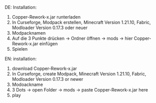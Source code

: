 DE:
Installation:
  1. Copper-Rework-x.jar runterladen
  2. In Curseforge, Modpack erstellen, Minecraft Version 1.21.10, Fabric, Modloader Version 0.17.3 oder neuer
  3. Modpacknamen
  4. Auf die 3 Punkte drücken -> Ordner öffnen -> mods -> hier Copper-Rework-x.jar einfügen
  5. Spielen

EN:
installation:
  1. download Copper-Rework-x.jar
  2. In Curseforge, create Modpack, Minecraft Version 1.21.10, Fabric, Modloader Version 0.17.3 or newer
  3. Modoackname
  4. 3 Dots -> open Folder -> mods -> paste Copper-Rework-x.jar here
  5. play
